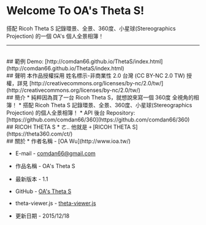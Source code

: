 # Welcome To OA's Theta S!
搭配 Ricoh Theta S 記錄環景、全景、360度、小星球(Stereographics Projection) 的一個 OA's 個人全景相簿！

---
<br/>
## 範例
Demo: [http://comdan66.github.io/ThetaS/index.html](http://comdan66.github.io/ThetaS/index.html)

<br/>
## 聲明
本作品授權採用 姓名標示-非商業性 2.0 台灣 (CC BY-NC 2.0 TW) 授權，詳見 [http://creativecommons.org/licenses/by-nc/2.0/tw/](http://creativecommons.org/licenses/by-nc/2.0/tw/)


<br/>
## 簡介
* 純粹因為買了一台 Ricoh Theta S，就想說來寫一個 360度 全視角的相簿！
* 搭配 Ricoh Theta S 記錄環景、全景、360度、小星球(Stereographics Projection) 的個人全景相簿！
* API 後台 Repository: [https://github.com/comdan66/360](https://github.com/comdan66/360)


<br/>
## RICOH THETA S
* ㄜ.. 他就是 ￫ [RICOH THETA S](https://theta360.com/ct/)  


<br/>
## 關於
* 作者名稱 - [OA Wu](http://www.ioa.tw/)

* E-mail - <comdan66@gmail.com>

* 作品名稱 - OA's Theta S

* 最新版本 - 1.1

* GitHub - [OA's Theta S](https://github.com/comdan66/ThetaS)

* theta-viewer.js - [theta-viewer.js](https://github.com/shokai/theta-viewer.js)


* 更新日期 - 2015/12/18